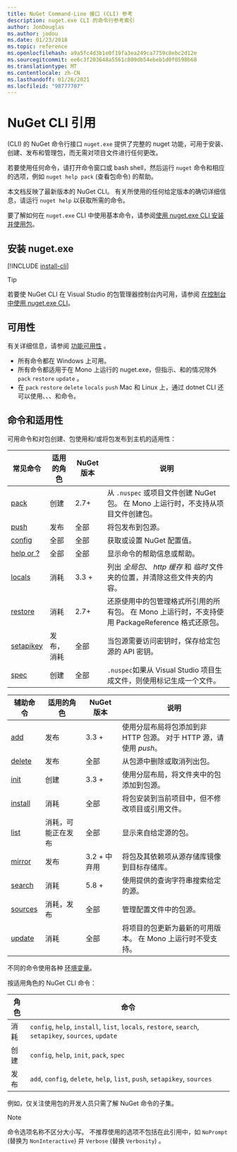 ```yaml
---
title: NuGet Command-Line 接口 (CLI) 参考
description: nuget.exe CLI 的命令行参考索引
author: JonDouglas
ms.author: jodou
ms.date: 01/23/2018
ms.topic: reference
ms.openlocfilehash: a9a5fc4d3b1e0f19fa3ea249ca7759c8ebc2d12e
ms.sourcegitcommit: ee6c3f203648a5561c809db54ebeb1d0f0598b68
ms.translationtype: MT
ms.contentlocale: zh-CN
ms.lasthandoff: 01/26/2021
ms.locfileid: "98777707"
---
```

# <a name="nuget-cli-reference"></a>NuGet CLI 引用

 (CLI) 的 NuGet 命令行接口 `nuget.exe` 提供了完整的 nuget 功能，可用于安装、创建、发布和管理包，而无需对项目文件进行任何更改。

若要使用任何命令，请打开命令窗口或 bash shell，然后运行 `nuget` 命令和相应的选项，例如 `nuget help pack` (查看包命令) 的帮助。

本文档反映了最新版本的 NuGet CLI。 有关所使用的任何给定版本的确切详细信息，请运行 `nuget help` 以获取所需的命令。

要了解如何在 `nuget.exe` CLI 中使用基本命令，请参阅[使用 nuget.exe CLI 安装并使用包](../consume-packages/install-use-packages-nuget-cli.md)。

## <a name="installing-nugetexe"></a>安装 nuget.exe

[!INCLUDE [install-cli](../includes/install-cli.md)]

> [!Tip]
> 若要使 NuGet CLI 在 Visual Studio 的包管理器控制台内可用，请参阅 [在控制台中使用 nuget.exe CLI](../consume-packages/install-use-packages-powershell.md#use-the-nugetexe-cli-in-the-console)。

## <a name="availability"></a>可用性

有关详细信息，请参阅 [功能可用性](../install-nuget-client-tools.md#feature-availability) 。

- 所有命令都在 Windows 上可用。
- 所有命令都适用于在 Mono 上运行的 nuget.exe，但指示、和的情况除外 `pack` `restore` `update` 。
- 在 `pack` `restore` `delete` `locals` `push` Mac 和 Linux 上，通过 dotnet CLI 还可以使用、、、和命令。

## <a name="commands-and-applicability"></a>命令和适用性

可用命令和对包创建、包使用和/或将包发布到主机的适用性：

| 常见命令 | 适用的角色 | NuGet 版本 | 说明 |
| --- | --- | --- | --- |
| [pack](cli-reference/cli-ref-pack.md) | 创建 | 2.7+ | 从 `.nuspec` 或项目文件创建 NuGet 包。 在 Mono 上运行时，不支持从项目文件创建包。 |
| [push](cli-reference/cli-ref-push.md) | 发布 | 全部 | 将包发布到包源。 |
| [config](cli-reference/cli-ref-config.md) | 全部 | 全部 | 获取或设置 NuGet 配置值。 |
| [help or ?](cli-reference/cli-ref-help.md) | 全部 | 全部 | 显示命令的帮助信息或帮助。 |
| [locals](cli-reference/cli-ref-locals.md) | 消耗 | 3.3 + | 列出 *全局包*、 *http 缓存* 和 *临时* 文件夹的位置，并清除这些文件夹的内容。 |
| [restore](cli-reference/cli-ref-restore.md) | 消耗 | 2.7+ | 还原使用中的包管理格式所引用的所有包。 在 Mono 上运行时，不支持使用 PackageReference 格式还原包。 |
| [setapikey](cli-reference/cli-ref-setapikey.md) | 发布，消耗 | 全部 | 当包源需要访问密钥时，保存给定包源的 API 密钥。 |
| [spec](cli-reference/cli-ref-spec.md) | 创建 | 全部 | `.nuspec`如果从 Visual Studio 项目生成文件，则使用标记生成一个文件。 |

| 辅助命令 | 适用的角色 | NuGet 版本 | 说明 |
| --- | --- | --- | --- |
| [add](cli-reference/cli-ref-add.md) | 发布 | 3.3 + | 使用分层布局将包添加到非 HTTP 包源。 对于 HTTP 源，请使用 *push*。 |
| [delete](cli-reference/cli-ref-delete.md) | 发布 | 全部 | 从包源中删除或取消列出包。 |
| [init](cli-reference/cli-ref-init.md) | 创建 | 3.3 + | 使用分层布局，将文件夹中的包添加到包源。 |
| [install](cli-reference/cli-ref-install.md) | 消耗 | 全部 | 将包安装到当前项目中，但不修改项目或引用文件。 |
| [list](cli-reference/cli-ref-list.md) | 消耗，可能正在发布 | 全部 | 显示来自给定源的包。 |
| [mirror](cli-reference/cli-ref-mirror.md) | 发布 | 3.2 + 中弃用 | 将包及其依赖项从源存储库镜像到目标存储库。 |
| [search](cli-reference/cli-ref-search.md) | 消耗 | 5.8 + | 使用提供的查询字符串搜索给定的源。 |
| [sources](cli-reference/cli-ref-sources.md) | 消耗，发布 | 全部 | 管理配置文件中的包源。 |
| [update](cli-reference/cli-ref-update.md) | 消耗 | 全部 | 将项目的包更新为最新的可用版本。 在 Mono 上运行时不受支持。 |

不同的命令使用各种 [环境变量](cli-reference/cli-ref-environment-variables.md)。

按适用角色的 NuGet CLI 命令：

| 角色 | 命令 |
| --- | --- |
| 消耗 | `config`, `help`, `install`, `list`, `locals`, `restore`, `search`, `setapikey`, `sources`, `update` |
| 创建 | `config`, `help`, `init`, `pack`, `spec` |
| 发布 | `add`, `config`, `delete`, `help`, `list`, `push`, `setapikey`, `sources` |

例如，仅关注使用包的开发人员只需了解 NuGet 命令的子集。

> [!Note]
> 命令选项名称不区分大小写。 不推荐使用的选项不包括在此引用中，如 `NoPrompt` (替换为 `NonInteractive`) 并 `Verbose` (替换 `Verbosity`) 。
